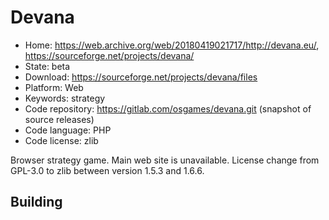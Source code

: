 # Devana

- Home: https://web.archive.org/web/20180419021717/http://devana.eu/, https://sourceforge.net/projects/devana/
- State: beta
- Download: https://sourceforge.net/projects/devana/files
- Platform: Web
- Keywords: strategy
- Code repository: https://gitlab.com/osgames/devana.git (snapshot of source releases)
- Code language: PHP
- Code license: zlib

Browser strategy game.
Main web site is unavailable. License change from GPL-3.0 to zlib between version 1.5.3 and 1.6.6.

## Building
